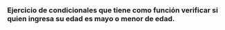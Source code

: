 ### Ejercicio de condicionales que tiene como función verificar si quien ingresa su edad es mayo o menor de edad.